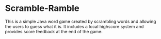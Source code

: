 # Scramble-Ramble

This is a simple Java word game created by scrambling words and allowing the users to guess what it is.
It includes a local highscore system and provides score feedback at the end of the game.
